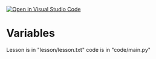 [![Open in Visual Studio Code](https://classroom.github.com/assets/open-in-vscode-f059dc9a6f8d3a56e377f745f24479a46679e63a5d9fe6f495e02850cd0d8118.svg)](https://classroom.github.com/online_ide?assignment_repo_id=7417182&assignment_repo_type=AssignmentRepo)
# Variables
Lesson is in "lesson/lesson.txt"
code is in "code/main.py"

